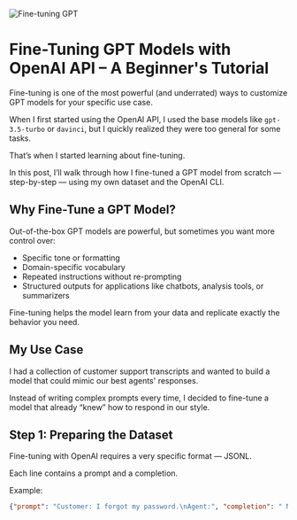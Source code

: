 ![Fine-tuning GPT](https://images.ctfassets.net/k42vp4yl2q3q/31G9CXqDxPiYUBNxQpki5W/863db461e996fe252220a4aa6794d7e0/Fine-tune_GPT-3.5_Turbo_OpenAI.jpg?w=1920&h=1080&fl=progressive&q=50&fm=jpg)

# Fine-Tuning GPT Models with OpenAI API – A Beginner's Tutorial

Fine-tuning is one of the most powerful (and underrated) ways to customize GPT models for your specific use case.

When I first started using the OpenAI API, I used the base models like `gpt-3.5-turbo` or `davinci`, but I quickly realized they were too general for some tasks.

That’s when I started learning about fine-tuning.

In this post, I’ll walk through how I fine-tuned a GPT model from scratch — step-by-step — using my own dataset and the OpenAI CLI.

## Why Fine-Tune a GPT Model?

Out-of-the-box GPT models are powerful, but sometimes you want more control over:

- Specific tone or formatting  
- Domain-specific vocabulary  
- Repeated instructions without re-prompting  
- Structured outputs for applications like chatbots, analysis tools, or summarizers  

Fine-tuning helps the model learn from your data and replicate exactly the behavior you need.

## My Use Case

I had a collection of customer support transcripts and wanted to build a model that could mimic our best agents' responses.

Instead of writing complex prompts every time, I decided to fine-tune a model that already “knew” how to respond in our style.

## Step 1: Preparing the Dataset

Fine-tuning with OpenAI requires a very specific format — JSONL.

Each line contains a prompt and a completion.

Example:

```json
{"prompt": "Customer: I forgot my password.\nAgent:", "completion": " No worries! Let me help you reset it. Please click on the 'Forgot Password' link on the login page."}
